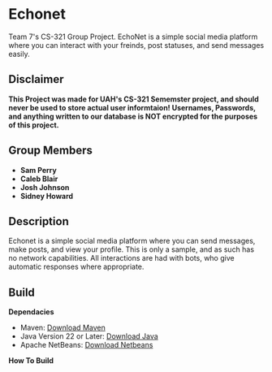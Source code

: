 
# Echonet

Team 7's CS-321 Group Project. EchoNet is a simple social media platform where you can interact with your freinds, post statuses, and send messages easily. 


## Disclaimer
**This Project was made for UAH's CS-321 Sememster project, and should never be used to store actual user informtaion! Usernames, Passwords, and anything written to our database is NOT encrypted for the purposes of this project.**

## Group Members
- **Sam Perry**
- **Caleb Blair**
- **Josh Johnson**
- **Sidney Howard**

## Description 
Echonet is a simple social media platform where you can send messages, make posts, and view your profile. This is only a sample, and as such has no network capabilities. All interactions are had with bots, who give automatic responses where appropriate. 
## Build

**Dependacies**
- Maven: [Download Maven](https://maven.apache.org/download.cgi)
- Java Version 22 or Later: [Download Java](https://www.oracle.com/java/technologies/downloads/)
- Apache NetBeans: [Download Netbeans](https://netbeans.apache.org/front/main/download/)

**How To Build** 
